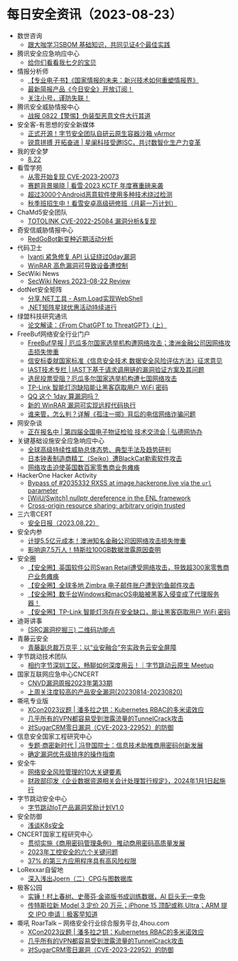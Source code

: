 # 每日安全资讯（2023-08-23）

- 数世咨询
  - [跟大咖学习SBOM 基础知识，共同见证4个最佳实践](https://mp.weixin.qq.com/s?__biz=MzkxNzA3MTgyNg==&mid=2247502783&idx=1&sn=c6efae903c9d71555a93c665f62b7582&chksm=c144b902f6333014c64499344352298dae82ccfa448659ffb6adef068fd2737d20b7df3a849e&scene=58&subscene=0#rd)
- 腾讯安全应急响应中心
  - [给你们看看我七夕的宝贝](https://mp.weixin.qq.com/s?__biz=MjM5NzE1NjA0MQ==&mid=2651206425&idx=1&sn=25aac4114c64681c564a86ea8eea4224&chksm=bd2cd6bf8a5b5fa966497ce81b7e8e044b8ddea10b40b1851d77b579f5acc5cc6038dce97387&scene=58&subscene=0#rd)
- 情报分析师
  - [【专业电子书】《国家情报的未来：新兴技术如何重塑情报界》](https://mp.weixin.qq.com/s?__biz=MzA3Mjc1MTkwOA==&mid=2650537101&idx=1&sn=2e0f5b230ebc534e05f2837159e24f2e&chksm=8716d2c6b0615bd0705756a6819cb51297738e7fe2792a165dc60e3aa3c670f092a04cd213b9&scene=58&subscene=0#rd)
  - [最新简报产品《今日安全》开放订阅！](https://mp.weixin.qq.com/s?__biz=MzA3Mjc1MTkwOA==&mid=2650537101&idx=2&sn=a87a3a2a8c898779433d28258077bc4a&chksm=8716d2c6b0615bd0eab14dc5cd96f34279fbb78883af6c175c2a6ecfe082320cddd377c9555a&scene=58&subscene=0#rd)
  - [关注小号，谨防失联！](https://mp.weixin.qq.com/s?__biz=MzA3Mjc1MTkwOA==&mid=2650537101&idx=3&sn=76304165ad6d6b6a90fadf14edf2c651&chksm=8716d2c6b0615bd0c860f0631a5f71c0e7eadc3c37ddff171d6ffa0b897691fa2eef37e04f31&scene=58&subscene=0#rd)
- 腾讯安全威胁情报中心
  - [战报 0822【警惕】伪装型恶意文件大行其道](https://mp.weixin.qq.com/s?__biz=MzI5ODk3OTM1Ng==&mid=2247501105&idx=1&sn=4cf50486be6d41ae74a38f1409eb84d1&chksm=ec9f1c42dbe8955469ebf9e03e3ea7b02526bd183c53720ac74b203e72e880d070268c0aabfc&scene=58&subscene=0#rd)
- 安全客-有思想的安全新媒体
  - [正式开源！字节安全团队自研云原生容器沙箱 vArmor](https://www.anquanke.com/post/id/290482)
  - [锐意拼搏 开拓奋进 | 星阑科技受邀ISC，共讨数智化生产力变革](https://www.anquanke.com/post/id/290475)
- 我的安全梦
  - [8.22](https://mp.weixin.qq.com/s?__biz=MzU3NDY1NTYyOQ==&mid=2247485649&idx=1&sn=516d1818bc9d702c6f44aa7ac8413ae0&chksm=fd2e5533ca59dc25de67b5b1dbc53acb3606b834c4f94fab8097aac3615c6df05d101fecac6a&scene=58&subscene=0#rd)
- 看雪学苑
  - [从零开始复现 CVE-2023-20073](https://mp.weixin.qq.com/s?__biz=MjM5NTc2MDYxMw==&mid=2458513901&idx=1&sn=ad23ea7c50ecf652aae13144efe21d48&chksm=b18ec16786f9487179120d200cc43b42474229ab7d7722e077c18c4a0e8c61294d0854374748&scene=58&subscene=0#rd)
  - [赛题背景揭晓 | 看雪·2023 KCTF 年度赛重磅来袭](https://mp.weixin.qq.com/s?__biz=MjM5NTc2MDYxMw==&mid=2458513901&idx=2&sn=77c10b3442371607fe828bd583638ab8&chksm=b18ec16786f9487191c3aef559af44caf779f2904b5aabe20131c9ececb179414375f528d024&scene=58&subscene=0#rd)
  - [超过3000个Android恶意软件使用多种技术绕过检测](https://mp.weixin.qq.com/s?__biz=MjM5NTc2MDYxMw==&mid=2458513901&idx=3&sn=1573ba5e469fce7d630964690378921b&chksm=b18ec16786f94871b0b36b12920f71682b3196a51176afc4a9160a0ae8dbe8fd1b7d68397020&scene=58&subscene=0#rd)
  - [秋季班招生中！看雪安卓高级研修班（月薪一万计划）](https://mp.weixin.qq.com/s?__biz=MjM5NTc2MDYxMw==&mid=2458513901&idx=4&sn=8e25a0b8189544c5230fb4379b6e239c&chksm=b18ec16786f948711947965ee7aeb35047b980c1a6458496b065a780c606a85cb19966c5c1e6&scene=58&subscene=0#rd)
- ChaMd5安全团队
  - [TOTOLINK CVE-2022-25084 漏洞分析&复现](https://mp.weixin.qq.com/s?__biz=MzIzMTc1MjExOQ==&mid=2247509459&idx=1&sn=189276e7edf91a3c036e10906a9be4d7&chksm=e89d8d0bdfea041d1807319f7677f8152f7fb44d43e4a61f6f8d0c294c513a3c9d62f3a36a81&scene=58&subscene=0#rd)
- 奇安信威胁情报中心
  - [RedGoBot新变种近期活动分析](https://mp.weixin.qq.com/s?__biz=MzI2MDc2MDA4OA==&mid=2247507864&idx=1&sn=6ea21e7a1a359bf9c2abd4a30e7b059d&chksm=ea6628efdd11a1f979fd6be2a69435d99424ad815bfe29da0226bce9892566e9f746ffdf8941&scene=58&subscene=0#rd)
- 代码卫士
  - [Ivanti 紧急修复 API 认证绕过0day漏洞](https://mp.weixin.qq.com/s?__biz=MzI2NTg4OTc5Nw==&mid=2247517421&idx=1&sn=31756dd565b1bbd216e954def83c61dc&chksm=ea94b587dde33c91e83a737ae3eb0a14c48a427523b94dba12823b03eac1cecf97a890e21afa&scene=58&subscene=0#rd)
  - [WinRAR 高危漏洞可导致设备遭控制](https://mp.weixin.qq.com/s?__biz=MzI2NTg4OTc5Nw==&mid=2247517421&idx=2&sn=dc8679fac09663662db54780d91b1a0b&chksm=ea94b587dde33c919ddad97730995e5dbd757afebf8436ee2cae3d3f3ecbc90788b004e929e9&scene=58&subscene=0#rd)
- SecWiki News
  - [SecWiki News 2023-08-22 Review](http://www.sec-wiki.com/?2023-08-22)
- dotNet安全矩阵
  - [分享.NET工具 - Asm.Load实现WebShell](https://mp.weixin.qq.com/s?__biz=MzUyOTc3NTQ5MA==&mid=2247488374&idx=1&sn=0a6c2898dc98b90b252b719b0aa10899&chksm=fa5abd9bcd2d348d7330d74605b19e55a2f6b15e814ff4d0fd617c726f7f7dee94049f0ef759&scene=58&subscene=0#rd)
  - [.NET矩阵星球优惠活动持续进行](https://mp.weixin.qq.com/s?__biz=MzUyOTc3NTQ5MA==&mid=2247488374&idx=2&sn=b4761520cd2c966a37deddf34f3b0cd4&chksm=fa5abd9bcd2d348dd7e74f65889b798a8126339d7ce42dce0214b10365883dd241357f7dad24&scene=58&subscene=0#rd)
- 绿盟科技研究通讯
  - [论文解读：《From ChatGPT to ThreatGPT》(上）](https://mp.weixin.qq.com/s?__biz=MzIyODYzNTU2OA==&mid=2247495703&idx=1&sn=dcedf9b8f7efa98d3af45be86ec89ab0&chksm=e84c56c8df3bdfde802e04547514bada7476ac71fed93eedf364893cf277c67d6fd442cba319&scene=58&subscene=0#rd)
- FreeBuf网络安全行业门户
  - [FreeBuf早报 | 厄瓜多尔国家选举机构遭网络攻击；澳洲金融公司因网络攻击损失惨重](https://www.freebuf.com/news/375787.html)
  - [信安标委就国家标准《信息安全技术 数据安全风险评估方法》征求意见](https://www.freebuf.com/news/375775.html)
  - [IAST技术专栏 | IAST下基于请求调用链的漏洞验证方案及其问题](https://www.freebuf.com/sectool/375700.html)
  - [选民投票受阻？厄瓜多尔国家选举机构遭七国网络攻击](https://www.freebuf.com/news/375683.html)
  - [TP-Link 智能灯泡缺陷能让黑客窃取用户 WiFi 密码](https://www.freebuf.com/news/375669.html)
  - [QQ 这个 1day 算漏洞吗？](https://www.freebuf.com/news/375666.html)
  - [新的 WinRAR 漏洞可实现远程代码执行](https://www.freebuf.com/news/375658.html)
  - [谁来管，怎么判？详解《孤注一掷》背后的电信网络诈骗问题](https://www.freebuf.com/news/375644.html)
- 网安杂谈
  - [正在报名中 | 第四届全国电子物证检验 技术交流会 | 弘德网协办](https://mp.weixin.qq.com/s?__biz=MzAwMTMzMDUwNg==&mid=2650887883&idx=1&sn=bcbde80f753c2a34f0c8c0e191eb1a34&chksm=812eaaeeb65923f8576db467b4c19d8efa3656d3b6aafcbeb721f445e4bc23953f413ab17d16&scene=58&subscene=0#rd)
- 关键基础设施安全应急响应中心
  - [全球高级持续性威胁总体态势、典型手法及趋势研判](https://mp.weixin.qq.com/s?__biz=MzkyMzAwMDEyNg==&mid=2247539254&idx=1&sn=4bde1c83a6e269b29c067c63d38be714&chksm=c1e9d667f69e5f719a17bba26c308e6f7f9f9a64678c96dcaeebd3d4d2d827370e09ad1f407d&scene=58&subscene=0#rd)
  - [日本钟表制造商精工（Seiko）遭BlackCat勒索软件攻击](https://mp.weixin.qq.com/s?__biz=MzkyMzAwMDEyNg==&mid=2247539254&idx=2&sn=d40a0526c2d4f9398503094ba2558537&chksm=c1e9d667f69e5f719ef1ed173e2d472366e6ec80ba300e0973ad7049ffe5f7a1bbbbfc115633&scene=58&subscene=0#rd)
  - [网络攻击迫使英国数百家零售商业务瘫痪](https://mp.weixin.qq.com/s?__biz=MzkyMzAwMDEyNg==&mid=2247539254&idx=3&sn=f11b95d7414d6a512920aecd9393b171&chksm=c1e9d667f69e5f71777c4ddafc0777e3e7fd497467db372c2964e61c5368470befc7262b145c&scene=58&subscene=0#rd)
- HackerOne Hacker Activity
  - [Bypass of #2035332 RXSS at image.hackerone.live via the `url` parameter](https://hackerone.com/reports/2106708)
  - [[WiiU/Switch] nullptr dereference in the ENL framework](https://hackerone.com/reports/1540907)
  - [Cross-origin resource sharing: arbitrary origin trusted](https://hackerone.com/reports/1848730)
- 三六零CERT
  - [安全日报（2023.08.22）](https://mp.weixin.qq.com/s?__biz=MzU5MjEzOTM3NA==&mid=2247494983&idx=1&sn=ad7ac368fb6973fa91d7ea3b0a6ddad3&chksm=fe26e846c95161501a407795e48060f6f9ccd90c99fc532a4e217a738082b5fc068acbad3144&scene=58&subscene=0#rd)
- 安全内参
  - [计提5.5亿元成本！澳洲知名金融公司因网络攻击损失惨重](https://mp.weixin.qq.com/s?__biz=MzI4NDY2MDMwMw==&mid=2247509566&idx=1&sn=aee842cd6479db03b7a2c49cf04629f8&chksm=ebfae11edc8d6808683ac57a9df59e5ebdc45a1544e56c77f7521da9946c38abad5fddd6a989&scene=58&subscene=0#rd)
  - [影响逾7.5万人！特斯拉100GB数据泄露原因查明](https://mp.weixin.qq.com/s?__biz=MzI4NDY2MDMwMw==&mid=2247509566&idx=2&sn=9fd671879245b2c4ed21b3798d79c470&chksm=ebfae11edc8d68084968fea6712d2e7173d7848076d404b46746cc1ac2a50ad0db9f87428b38&scene=58&subscene=0#rd)
- 安全圈
  - [【安全圈】英国软件公司Swan Retail遭受网络攻击，导致超300家零售商户业务瘫痪](https://mp.weixin.qq.com/s?__biz=MzIzMzE4NDU1OQ==&mid=2652042502&idx=1&sn=2b0a7d24b4754dc3c6b3ca493780f113&chksm=f36fd946c4185050e0a39b49abebdee6773d361f6a77f6d87c6ee3935d11a21b3f379da52f64&scene=58&subscene=0#rd)
  - [【安全圈】全球多地 Zimbra 电子邮件账户遭到钓鱼邮件攻击](https://mp.weixin.qq.com/s?__biz=MzIzMzE4NDU1OQ==&mid=2652042502&idx=2&sn=8fe7dbae0bf6774507e689ac8b670709&chksm=f36fd946c4185050e74f458ec0309e6ee09fee7d5fd1601c541f95af13ea7a2b300dc95e4dc1&scene=58&subscene=0#rd)
  - [【安全圈】数千台Windows和macOS电脑被黑客入侵变成了代理服务器！](https://mp.weixin.qq.com/s?__biz=MzIzMzE4NDU1OQ==&mid=2652042502&idx=3&sn=9d360732ed3f55f70d02a5b8b56687ff&chksm=f36fd946c418505084c263804484cab9e5edeb589496c8f9b708b86b94e4af614c51b3286491&scene=58&subscene=0#rd)
  - [【安全圈】TP-Link 智能灯泡存在安全缺口，能让黑客窃取用户 WiFi 密码](https://mp.weixin.qq.com/s?__biz=MzIzMzE4NDU1OQ==&mid=2652042502&idx=4&sn=8b200d69818dc8869921d3c894198cae&chksm=f36fd946c41850504d87a415288aa6c15384a941b36f12e4867c3d59839e262fd08ee170bccf&scene=58&subscene=0#rd)
- 迪哥讲事
  - [(SRC漏洞挖掘三) 二维码功能点](https://mp.weixin.qq.com/s?__biz=MzIzMTIzNTM0MA==&mid=2247491639&idx=1&sn=8a772a31bf55a9011943dca546dfc411&chksm=e8a5ea54dfd263428567d598db600f3516ed73d10ba9c6a3e5c09ac6e531fb6311491b1668e4&scene=58&subscene=0#rd)
- 青藤云安全
  - [青藤副总裁万京平：以“业安融合”夯实政务云安全屏障](https://mp.weixin.qq.com/s?__biz=MzAwNDE4Mzc1NA==&mid=2650845555&idx=1&sn=f7992fa1fc3e1fea64073c7fbf68348e&chksm=80dbd2d6b7ac5bc0557e0c1fd39f380fe5a688a87e7ebb9eac522895c606d4c6cc4cb570e3bf&scene=58&subscene=0#rd)
- 字节跳动技术团队
  - [相约字节深圳工区，畅聊如何深度用云！｜字节跳动云原生 Meetup](https://mp.weixin.qq.com/s?__biz=MzI1MzYzMjE0MQ==&mid=2247503616&idx=1&sn=afdfd31f9d61f712443626e06eb592b1&chksm=e9d304e2dea48df4fe23ef3404bf039a9b53b3775325471591cacd5406545be9101f3a2ccfc2&scene=58&subscene=0#rd)
- 国家互联网应急中心CNCERT
  - [CNVD漏洞周报2023年第33期](https://mp.weixin.qq.com/s?__biz=MzIwNDk0MDgxMw==&mid=2247498616&idx=1&sn=4ea176be13532ebe152731722ad27cb7&chksm=973ac81aa04d410c7831acde7df54bf2dfe0ba00f4dcf2a6be4be22800c237d2ebb42ce1fdf8&scene=58&subscene=0#rd)
  - [上周关注度较高的产品安全漏洞(20230814-20230820)](https://mp.weixin.qq.com/s?__biz=MzIwNDk0MDgxMw==&mid=2247498616&idx=2&sn=1282cbe38bffc673b9af8c6c52d87f26&chksm=973ac81aa04d410c50f1f20a72f6c1653395f22f5fe60aea52be5e66706a84d0734e81a8006e&scene=58&subscene=0#rd)
- 嘶吼专业版
  - [XCon2023议题 | 潘多拉之钥：Kubernetes RBAC的多米诺效应](https://mp.weixin.qq.com/s?__biz=MzI0MDY1MDU4MQ==&mid=2247565992&idx=1&sn=13bfd379f8bcb3ab493752e914800f46&chksm=e9141292de639b846035c66258f00a97ae3e30971aa83c5098c7e47835f47a97acdc4f558f22&scene=58&subscene=0#rd)
  - [几乎所有的VPN都容易受到泄露流量的TunnelCrack攻击](https://mp.weixin.qq.com/s?__biz=MzI0MDY1MDU4MQ==&mid=2247565992&idx=2&sn=eacd7dd0bdb98fc8f543b7b76eb60c5f&chksm=e9141292de639b8496e166c67e03107f9ff344892cb18054800dae74c2978c21e6b3492ccecc&scene=58&subscene=0#rd)
  - [对SugarCRM零日漏洞（CVE-2023-22952）的防御](https://mp.weixin.qq.com/s?__biz=MzI0MDY1MDU4MQ==&mid=2247565992&idx=3&sn=4b808e57870a7448f22077286ed896e2&chksm=e9141292de639b84d03a0340fc2f25d497a8fd7f09cebc0414e0b8c77247ee4e92046f4242ea&scene=58&subscene=0#rd)
- 信息安全国家工程研究中心
  - [专题·商密新时代 | 冯登国院士：信息技术助推商用密码创新发展](https://mp.weixin.qq.com/s?__biz=MzU5OTQ0NzY3Ng==&mid=2247494660&idx=1&sn=5850dc2ec81fe8146610a1bc053f9829&chksm=feb66d17c9c1e401881e358b7ad22e32dade1d5389c17786d194f5204d41ce75156b943aa89b&scene=58&subscene=0#rd)
  - [确定漏洞优先级排序的操作指南](https://mp.weixin.qq.com/s?__biz=MzU5OTQ0NzY3Ng==&mid=2247494660&idx=2&sn=d480b539c93668bad2baefe043da4677&chksm=feb66d17c9c1e40115b728c1dc5a4f240f2d3c78c8439e66f4457c004f28331802fc36d8e8b7&scene=58&subscene=0#rd)
- 安全牛
  - [网络安全风险管理的10大关键要素](https://mp.weixin.qq.com/s?__biz=MjM5Njc3NjM4MA==&mid=2651125298&idx=1&sn=88cad5f2a8682ef17b4e6c72d8bee88e&chksm=bd1446e18a63cff7971fee7276391afd937ddb8f9e07ac96eda528450df3d315af7425851725&scene=58&subscene=0#rd)
  - [财政部印发《企业数据资源相关会计处理暂行规定》，2024年1月1日起施行](https://mp.weixin.qq.com/s?__biz=MjM5Njc3NjM4MA==&mid=2651125298&idx=2&sn=427df2dd650f30fcc43571505cc43a51&chksm=bd1446e18a63cff73eb15063d23df20702dc9ff47124228c1ab12a0c6fbc36466be753b3d935&scene=58&subscene=0#rd)
- 字节跳动安全中心
  - [字节跳动IoT产品漏洞奖励计划V1.0](https://mp.weixin.qq.com/s?__biz=MzUzMzcyMDYzMw==&mid=2247491350&idx=1&sn=af9088bb4fcb582b39b215dda577a46a&chksm=fa9ee440cde96d5687f86e47973cdaf27aca2856f9254683e69a2ce58865b1d3675c8b3ed9e2&scene=58&subscene=0#rd)
- 安全防御
  - [浅谈K8s安全](https://mp.weixin.qq.com/s?__biz=Mzg5NzA3NDY1MA==&mid=2247483876&idx=1&sn=7e3e3b0398776e89f5517c9e6bdf128d&chksm=c0761551f7019c47d8f9d6d51553038e42820ecc42dce2872e3677ea9fab8a7bcfa8bcc3de5e&scene=58&subscene=0#rd)
- CNCERT国家工程研究中心
  - [贯彻实施《商用密码管理条例》 推动商用密码高质量发展](https://mp.weixin.qq.com/s?__biz=MzUzNDYxOTA1NA==&mid=2247539396&idx=1&sn=371c254eac15728ccab9fc1ad31e1613&chksm=fa93ec05cde46513befcd6488879df848a78826680542ffead858a30de476e80dc576d00be67&scene=58&subscene=0#rd)
  - [2023年工控安全的六个关键问题](https://mp.weixin.qq.com/s?__biz=MzUzNDYxOTA1NA==&mid=2247539396&idx=2&sn=37da32a09c7c95e688f95d894bb7fd33&chksm=fa93ec05cde4651307e443300dd812596b76c454eb66c19b8008a2a78ed5917a6c453554671e&scene=58&subscene=0#rd)
  - [37% 的第三方应用程序具有高风险权限](https://mp.weixin.qq.com/s?__biz=MzUzNDYxOTA1NA==&mid=2247539396&idx=3&sn=10f6c9e3c272ece907cab2f50f0d0df9&chksm=fa93ec05cde4651317e9a54e25bf92d664078c536859657ac41cd240cd385bba8fd6a03c23bd&scene=58&subscene=0#rd)
- LoRexxar自留地
  - [深入浅出Joern（二）CPG与图数据库](https://mp.weixin.qq.com/s?__biz=MzkwNzMyNjU0MQ==&mid=2247484125&idx=1&sn=7437e0e77385042e49f0140c998be7d8&chksm=c0dba7fff7ac2ee931077d7d81788fd4827ee2f28f43a683614947441b72beebd5a919efcb52&scene=58&subscene=0#rd)
- 极客公园
  - [实锤！村上春树、史蒂芬·金盗版书成训练数据，AI 巨头无一幸免](https://mp.weixin.qq.com/s?__biz=MTMwNDMwODQ0MQ==&mid=2653008009&idx=1&sn=8ddb96eec12ae649aa4c9645b6f6af9f&chksm=7e54cd3f492344295d4109c5bd99f5a01f89af1c9b8c3df5a69904e591732fa7b3879126b057&scene=58&subscene=0#rd)
  - [传特斯拉新 Model 3 定价 20 万元；iPhone 15 顶配或称 Ultra；ARM 提交 IPO 申请｜极客早知道](https://mp.weixin.qq.com/s?__biz=MTMwNDMwODQ0MQ==&mid=2653007985&idx=1&sn=a8165a44fa21fbf43755649b7edd861a&chksm=7e54cdc7492344d1b72622d087d1d40460000ea60c271db14c78ef6f887cf890cfb980bb3cbf&scene=58&subscene=0#rd)
- 嘶吼 RoarTalk – 网络安全行业综合服务平台,4hou.com
  - [XCon2023议题 | 潘多拉之钥：Kubernetes RBAC的多米诺效应](https://www.4hou.com/posts/onKB)
  - [几乎所有的VPN都容易受到泄露流量的TunnelCrack攻击](https://www.4hou.com/posts/4vwV)
  - [对SugarCRM零日漏洞（CVE-2023-22952）的防御](https://www.4hou.com/posts/L1GX)
